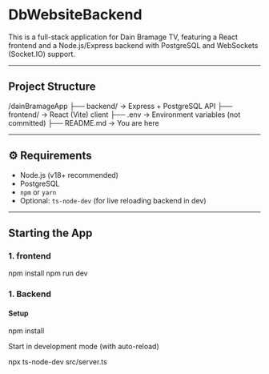 # DbWebsiteBackend

This is a full-stack application for Dain Bramage TV, featuring a React frontend and a Node.js/Express backend with PostgreSQL and WebSockets (Socket.IO) support.

---

## Project Structure

/dainBramageApp
├── backend/ → Express + PostgreSQL API
├── frontend/ → React (Vite) client
├── .env → Environment variables (not committed)
├── README.md → You are here

---

## ⚙️ Requirements

- Node.js (v18+ recommended)
- PostgreSQL
- `npm` or `yarn`
- Optional: `ts-node-dev` (for live reloading backend in dev)

---

## Starting the App

### 1. frontend

npm install
npm run dev

### 1. Backend

#### Setup

npm install

Start in development mode (with auto-reload)

npx ts-node-dev src/server.ts
